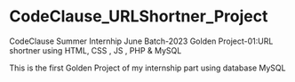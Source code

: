 # CodeClause_URLShortner_Project
CodeClause Summer Internhip June Batch-2023 Golden Project-01:URL shortner using HTML, CSS , JS , PHP &amp; MySQL

This is the first Golden Project of my internship part using database MySQL
